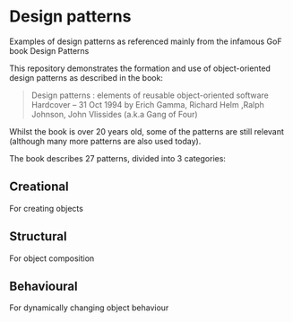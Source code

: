 # Design patterns
Examples of design patterns as referenced mainly from the infamous GoF book Design Patterns

This repository demonstrates the formation and use of object-oriented design patterns as described in the book:

> Design patterns : elements of reusable object-oriented software Hardcover – 31 Oct 1994
> by Erich Gamma, Richard Helm ,Ralph Johnson, John Vlissides (a.k.a Gang of Four)

Whilst the book is over 20 years old, some of the patterns are still relevant (although many more patterns are also used today).

The book describes 27 patterns, divided into 3 categories:

## Creational
For creating objects

## Structural
For object composition

## Behavioural
For dynamically changing object behaviour
